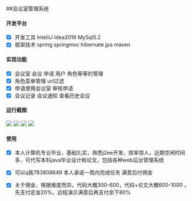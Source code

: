 ##会议室管理系统
#### 开发平台 
 - [x] 开发工具 IntelliJ Idea2016  MySql5.2 
 - [x] 框架技术 spring springmvc hibernate jpa  maven 
#### 实现功能  
 - [x] 会议室 会议 申请 用户 角色等等的管理
 - [x] 角色菜单管理 url过滤
 - [x] 申请使用会议室 审核申请 
 - [x] 会议记录 会议通知 查看历史会议
#### 运行截图
![](https://raw.githubusercontent.com/forgeekscn/domt/master/note/domt_v/domt1.png) 
![](https://raw.githubusercontent.com/forgeekscn/domt/master/note/domt_v/domt2.png) 
![](https://raw.githubusercontent.com/forgeekscn/domt/master/note/domt_v/domt3.png) 
![](https://raw.githubusercontent.com/forgeekscn/domt/master/note/domt_v/domt4.png) 
#### 使用
- [x] 本人计算机专业毕业，基础扎实，熟悉j2ee开发，效率惊人，近期空闲时间多，可代写本科java毕业设计和论文，包括各种web后台管理系统
- [x] 可以q我783808649 本人承诺一周内完成任务 满意后付佣金 
- [x] 关于佣金，根据难度而异，代码大概300-600，代码+论文大概600-1000 ，先支付定金20%，远程演示满意后再支付余下80%


